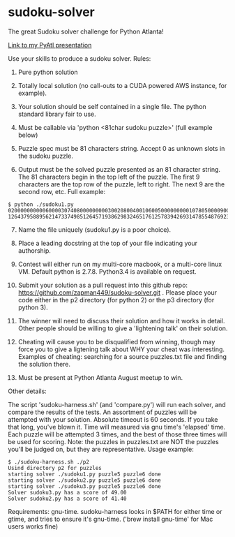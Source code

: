 sudoku-solver
=============
The great Sudoku solver challenge for Python Atlanta!

[Link to my PyAtl presentation](https://docs.google.com/presentation/d/1B2R5v42bCmOPWJlPBSNTdnhJCNaUu_8duEEzYEQP6kI/edit?usp=sharing)

Use your skills to produce a sudoku solver.  Rules:

1. Pure python solution

2. Totally local solution (no call-outs to a CUDA powered AWS instance, for example).

3. Your solution should be self contained in a single file.  The python standard library fair to use.

4. Must be callable via 'python <your script> <81char sudoku puzzle>' (full example below)

5. Puzzle spec must be 81 characters string.  Accept 0 as unknown slots in the sudoku puzzle.

6. Output must be the solved puzzle presented as an 81 character string.  The
   81 characters begin in the top left of the puzzle.  The first 9 characters
   are the top row of the puzzle, left to right.  The next 9 are the second row,
   etc.  Full example:
  ```
  $ python ./sudoku1.py 020000000000600003074080000000003002080040010600500000000010780500009000000000040
  126437958895621473374985126457193862983246517612578394269314785548769231731852649
  ```

7. Name the file uniquely (sudoku1.py is a poor choice).

8. Place a leading docstring at the top of your file indicating your authorship.

9. Contest will either run on my multi-core macbook, or a multi-core linux VM.
   Default python is 2.7.8.  Python3.4 is available on request.  

10. Submit your solution as a pull request into this github repo:
    https://github.com/zapman449/sudoku-solver.git   .  Please place your code
    either in the p2 directory (for python 2) or the p3 directory (for python 3).

11. The winner will need to discuss their solution and how it works in detail.
    Other people should be willing to give a 'lightening talk' on their
    solution.

12. Cheating will cause you to be disqualified from winning, though may force
    you to give a ligtening talk about WHY your cheat was interesting.
    Examples of cheating: searching for a source puzzles.txt file and finding the
    solution there.

13. Must be present at Python Atlanta August meetup to win.

Other details:

The script 'sudoku-harness.sh' (and 'compare.py') will run each solver, and
compare the results of the tests.  An assortment of puzzles will be attempted
with your solution.  Absolute timeout is 60 seconds.  If you take that long,
you've blown it.  Time will measured via gnu time's 'elapsed' time.  Each
puzzle will be attempted 3 times, and the best of those three times will be
used for scoring.  Note: the puzzles in puzzles.txt are NOT the puzzles you'll
be judged on, but they are representative.  Usage example:

```
$ ./sudoku-harness.sh ./p2
Usind directory p2 for puzzles
starting solver ./sudoku1.py puzzle5 puzzle6 done
starting solver ./sudoku2.py puzzle5 puzzle6 done
starting solver ./sudoku3.py puzzle5 puzzle6 done
Solver sudoku3.py has a score of 49.00
Solver sudoku2.py has a score of 41.40
```

Requirements: gnu-time.  sudoku-harness looks in $PATH for either time or
gtime, and tries to ensure it's gnu-time. ('brew install gnu-time' for Mac
users works fine)
